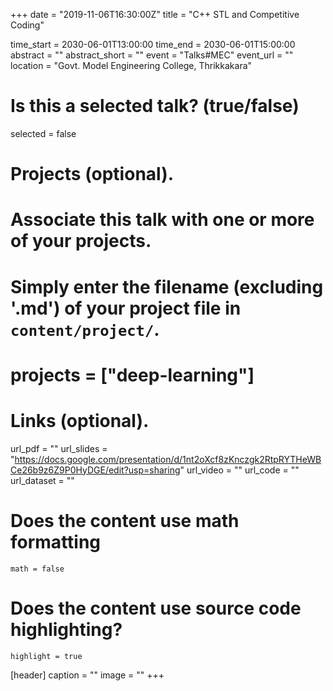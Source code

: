 +++
date = "2019-11-06T16:30:00Z"
title = "C++ STL and Competitive Coding"

time_start = 2030-06-01T13:00:00
time_end = 2030-06-01T15:00:00
abstract = ""
abstract_short = ""
event = "Talks#MEC"
event_url = ""
location = "Govt. Model Engineering College, Thrikkakara"

# Is this a selected talk? (true/false)
selected = false

# Projects (optional).
#   Associate this talk with one or more of your projects.
#   Simply enter the filename (excluding '.md') of your project file in `content/project/`.
# projects = ["deep-learning"]

# Links (optional).
url_pdf = ""
url_slides = "https://docs.google.com/presentation/d/1nt2oXcf8zKnczgk2RtpRYTHeWBCe26b9z6Z9P0HyDGE/edit?usp=sharing"
url_video = ""
url_code = ""
url_dataset = ""

# Does the content use math formatting
    math = false
# Does the content use source code highlighting?
    highlight = true

  [header]
    caption = ""
    image = ""
+++


